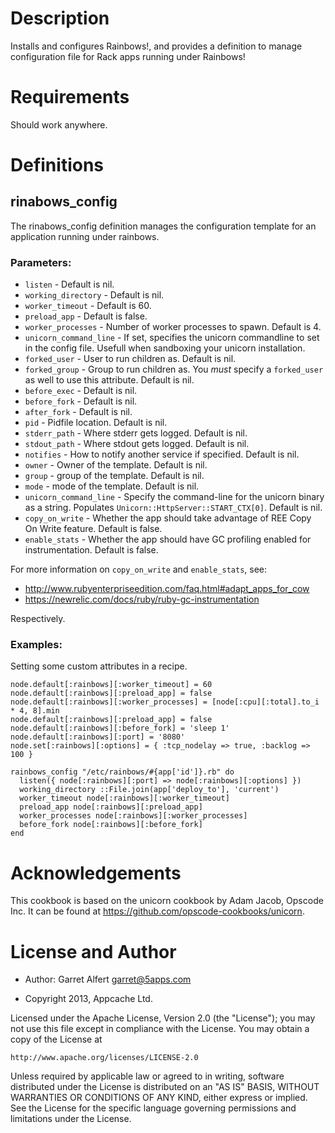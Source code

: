 # Description

Installs and configures Rainbows!, and provides a definition to manage
configuration file for Rack apps running under Rainbows!

# Requirements

Should work anywhere.

# Definitions

## rinabows\_config

The rinabows\_config definition manages the configuration template for
an application running under rainbows.

### Parameters:

* `listen` - Default is nil.
* `working_directory` - Default is nil.
* `worker_timeout` - Default is 60.
* `preload_app` - Default is false.
* `worker_processes` - Number of worker processes to spawn. Default is
  4.
* `unicorn_command_line` - If set, specifies the unicorn commandline to set
  in the config file.  Usefull when sandboxing your unicorn installation.
* `forked_user` - User to run children as. Default is nil.
* `forked_group` - Group to run children as. You *must* specify a `forked_user`
  as well to use this attribute. Default is nil.
* `before_exec` - Default is nil.
* `before_fork` - Default is nil.
* `after_fork` - Default is nil.
* `pid` - Pidfile location. Default is nil.
* `stderr_path` - Where stderr gets logged. Default is nil.
* `stdout_path` - Where stdout gets logged. Default is nil.
* `notifies` - How to notify another service if specified. Default is nil.
* `owner` - Owner of the template. Default is nil.
* `group` - group of the template. Default is nil.
* `mode` - mode of the template. Default is nil.
* `unicorn_command_line` - Specify the command-line for the unicorn
  binary as a string. Populates `Unicorn::HttpServer::START_CTX[0]`.
  Default is nil.
* `copy_on_write` - Whether the app should take advantage of REE Copy
  On Write feature. Default is false.
* `enable_stats` - Whether the app should have GC profiling enabled
  for instrumentation. Default is false.

For more information on `copy_on_write` and `enable_stats`, see:

* http://www.rubyenterpriseedition.com/faq.html#adapt_apps_for_cow
* https://newrelic.com/docs/ruby/ruby-gc-instrumentation

Respectively.

### Examples:

Setting some custom attributes in a recipe.

    node.default[:rainbows][:worker_timeout] = 60
    node.default[:rainbows][:preload_app] = false
    node.default[:rainbows][:worker_processes] = [node[:cpu][:total].to_i * 4, 8].min
    node.default[:rainbows][:preload_app] = false
    node.default[:rainbows][:before_fork] = 'sleep 1'
    node.default[:rainbows][:port] = '8080'
    node.set[:rainbows][:options] = { :tcp_nodelay => true, :backlog => 100 }

    rainbows_config "/etc/rainbows/#{app['id']}.rb" do
      listen({ node[:rainbows][:port] => node[:rainbows][:options] })
      working_directory ::File.join(app['deploy_to'], 'current')
      worker_timeout node[:rainbows][:worker_timeout]
      preload_app node[:rainbows][:preload_app]
      worker_processes node[:rainbows][:worker_processes]
      before_fork node[:rainbows][:before_fork]
    end

# Acknowledgements

This cookbook is based on the unicorn cookbook by Adam Jacob, Opscode
Inc. It can be found at https://github.com/opscode-cookbooks/unicorn.

# License and Author

- Author: Garret Alfert <garret@5apps.com>

- Copyright 2013, Appcache Ltd.

Licensed under the Apache License, Version 2.0 (the "License");
you may not use this file except in compliance with the License.
You may obtain a copy of the License at

    http://www.apache.org/licenses/LICENSE-2.0

Unless required by applicable law or agreed to in writing, software
distributed under the License is distributed on an "AS IS" BASIS,
WITHOUT WARRANTIES OR CONDITIONS OF ANY KIND, either express or implied.
See the License for the specific language governing permissions and
limitations under the License.
